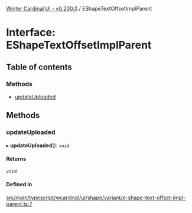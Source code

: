 [Winter Cardinal UI - v0.200.0](../index.md) / EShapeTextOffsetImplParent

# Interface: EShapeTextOffsetImplParent

## Table of contents

### Methods

- [updateUploaded](EShapeTextOffsetImplParent.md#updateuploaded)

## Methods

### updateUploaded

▸ **updateUploaded**(): `void`

#### Returns

`void`

#### Defined in

[src/main/typescript/wcardinal/ui/shape/variant/e-shape-text-offset-impl-parent.ts:7](https://github.com/winter-cardinal/winter-cardinal-ui/blob/v0.200.0/src/main/typescript/wcardinal/ui/shape/variant/e-shape-text-offset-impl-parent.ts#L7)

